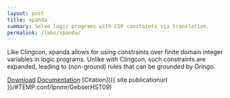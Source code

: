 ```yaml
---
layout: post
title: xpanda
summary: Solve logic programs with CSP constaints via translation.
permalink: /labs/xpanda/
---
```

Like Clingcon, xpanda allows for using constraints over finite domain integer variables in logic programs.
Unlike with Clingcon, such constraints are expanded, leading to (non-ground) rules that can be
grounded by Gringo.

[Download](http://sourceforge.net/p/potassco/code/HEAD/tree/trunk/xpanda/)
[Documentation](/files/xpanda.pdf)
[Citation]({{ site.publicationurl }}/#TEMP:conf/lpnmr/GebserHST09)
